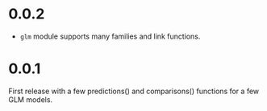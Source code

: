 # 0.0.2

* `glm` module supports many families and link functions.

# 0.0.1

First release with a few predictions() and comparisons() functions for a few GLM models.
